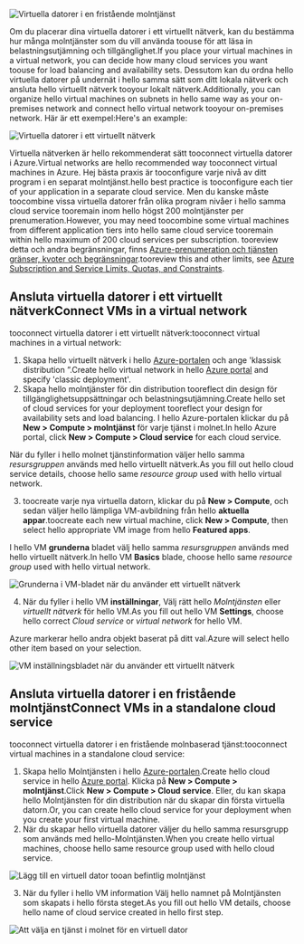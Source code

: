

![Virtuella datorer i en fristående molntjänst](./media/virtual-machines-common-classic-connect-vms/CloudServiceExample.png)

<span data-ttu-id="fbd32-102">Om du placerar dina virtuella datorer i ett virtuellt nätverk, kan du bestämma hur många molntjänster som du vill använda toouse för att läsa in belastningsutjämning och tillgänglighet.</span><span class="sxs-lookup"><span data-stu-id="fbd32-102">If you place your virtual machines in a virtual network, you can decide how many cloud services you want toouse for load balancing and availability sets.</span></span> <span data-ttu-id="fbd32-103">Dessutom kan du ordna hello virtuella datorer på undernät i hello samma sätt som ditt lokala nätverk och ansluta hello virtuellt nätverk tooyour lokalt nätverk.</span><span class="sxs-lookup"><span data-stu-id="fbd32-103">Additionally, you can organize hello virtual machines on subnets in hello same way as your on-premises network and connect hello virtual network tooyour on-premises network.</span></span> <span data-ttu-id="fbd32-104">Här är ett exempel:</span><span class="sxs-lookup"><span data-stu-id="fbd32-104">Here's an example:</span></span>

![Virtuella datorer i ett virtuellt nätverk](./media/virtual-machines-common-classic-connect-vms/VirtualNetworkExample.png)

<span data-ttu-id="fbd32-106">Virtuella nätverken är hello rekommenderat sätt tooconnect virtuella datorer i Azure.</span><span class="sxs-lookup"><span data-stu-id="fbd32-106">Virtual networks are hello recommended way tooconnect virtual machines in Azure.</span></span> <span data-ttu-id="fbd32-107">Hej bästa praxis är tooconfigure varje nivå av ditt program i en separat molntjänst.</span><span class="sxs-lookup"><span data-stu-id="fbd32-107">hello best practice is tooconfigure each tier of your application in a separate cloud service.</span></span> <span data-ttu-id="fbd32-108">Men du kanske måste toocombine vissa virtuella datorer från olika program nivåer i hello samma cloud service tooremain inom hello högst 200 molntjänster per prenumeration.</span><span class="sxs-lookup"><span data-stu-id="fbd32-108">However, you may need toocombine some virtual machines from different application tiers into hello same cloud service tooremain within hello maximum of 200 cloud services per subscription.</span></span> <span data-ttu-id="fbd32-109">tooreview detta och andra begränsningar, finns [Azure-prenumeration och tjänsten gränser, kvoter och begränsningar](../articles/azure-subscription-service-limits.md).</span><span class="sxs-lookup"><span data-stu-id="fbd32-109">tooreview this and other limits, see [Azure Subscription and Service Limits, Quotas, and Constraints](../articles/azure-subscription-service-limits.md).</span></span>

## <a name="connect-vms-in-a-virtual-network"></a><span data-ttu-id="fbd32-110">Ansluta virtuella datorer i ett virtuellt nätverk</span><span class="sxs-lookup"><span data-stu-id="fbd32-110">Connect VMs in a virtual network</span></span>
<span data-ttu-id="fbd32-111">tooconnect virtuella datorer i ett virtuellt nätverk:</span><span class="sxs-lookup"><span data-stu-id="fbd32-111">tooconnect virtual machines in a virtual network:</span></span>

1. <span data-ttu-id="fbd32-112">Skapa hello virtuellt nätverk i hello [Azure-portalen](../articles/virtual-network/virtual-networks-create-vnet-classic-pportal.md) och ange 'klassisk distribution ”.</span><span class="sxs-lookup"><span data-stu-id="fbd32-112">Create hello virtual network in hello [Azure portal](../articles/virtual-network/virtual-networks-create-vnet-classic-pportal.md) and specify 'classic deployment'.</span></span>
2. <span data-ttu-id="fbd32-113">Skapa hello molntjänster för din distribution tooreflect din design för tillgänglighetsuppsättningar och belastningsutjämning.</span><span class="sxs-lookup"><span data-stu-id="fbd32-113">Create hello set of cloud services for your deployment tooreflect your design for availability sets and load balancing.</span></span> <span data-ttu-id="fbd32-114">I hello Azure-portalen klickar du på **New > Compute > molntjänst** för varje tjänst i molnet.</span><span class="sxs-lookup"><span data-stu-id="fbd32-114">In hello Azure portal, click **New > Compute > Cloud service** for each cloud service.</span></span>

  <span data-ttu-id="fbd32-115">När du fyller i hello molnet tjänstinformation väljer hello samma _resursgruppen_ används med hello virtuellt nätverk.</span><span class="sxs-lookup"><span data-stu-id="fbd32-115">As you fill out hello cloud service details, choose hello same _resource group_ used with hello virtual network.</span></span>

3. <span data-ttu-id="fbd32-116">toocreate varje nya virtuella datorn, klickar du på **New > Compute**, och sedan väljer hello lämpliga VM-avbildning från hello **aktuella appar**.</span><span class="sxs-lookup"><span data-stu-id="fbd32-116">toocreate each new virtual machine, click **New > Compute**, then select hello appropriate VM image from hello **Featured apps**.</span></span>

  <span data-ttu-id="fbd32-117">I hello VM **grunderna** bladet välj hello samma _resursgruppen_ används med hello virtuellt nätverk.</span><span class="sxs-lookup"><span data-stu-id="fbd32-117">In hello VM **Basics** blade, choose hello same _resource group_ used with hello virtual network.</span></span>

  ![Grunderna i VM-bladet när du använder ett virtuellt nätverk](./media/virtual-machines-common-classic-connect-vms/CreateVM_Basics_VN.png)

4. <span data-ttu-id="fbd32-119">När du fyller i hello VM **inställningar**, Välj rätt hello _Molntjänsten_ eller _virtuellt nätverk_ för hello VM.</span><span class="sxs-lookup"><span data-stu-id="fbd32-119">As you fill out hello VM **Settings**, choose hello correct _Cloud service_ or _virtual network_ for hello VM.</span></span>

  <span data-ttu-id="fbd32-120">Azure markerar hello andra objekt baserat på ditt val.</span><span class="sxs-lookup"><span data-stu-id="fbd32-120">Azure will select hello other item based on your selection.</span></span>

  ![VM inställningsbladet när du använder ett virtuellt nätverk](./media/virtual-machines-common-classic-connect-vms/CreateVM_Settings_VN.png)


## <a name="connect-vms-in-a-standalone-cloud-service"></a><span data-ttu-id="fbd32-122">Ansluta virtuella datorer i en fristående molntjänst</span><span class="sxs-lookup"><span data-stu-id="fbd32-122">Connect VMs in a standalone cloud service</span></span>
<span data-ttu-id="fbd32-123">tooconnect virtuella datorer i en fristående molnbaserad tjänst:</span><span class="sxs-lookup"><span data-stu-id="fbd32-123">tooconnect virtual machines in a standalone cloud service:</span></span>

1. <span data-ttu-id="fbd32-124">Skapa hello Molntjänsten i hello [Azure-portalen](http://portal.azure.com).</span><span class="sxs-lookup"><span data-stu-id="fbd32-124">Create hello cloud service in hello [Azure portal](http://portal.azure.com).</span></span> <span data-ttu-id="fbd32-125">Klicka på **New > Compute > molntjänst**.</span><span class="sxs-lookup"><span data-stu-id="fbd32-125">Click **New > Compute > Cloud service**.</span></span> <span data-ttu-id="fbd32-126">Eller, du kan skapa hello Molntjänsten för din distribution när du skapar din första virtuella datorn.</span><span class="sxs-lookup"><span data-stu-id="fbd32-126">Or, you can create hello cloud service for your deployment when you create your first virtual machine.</span></span>
2. <span data-ttu-id="fbd32-127">När du skapar hello virtuella datorer väljer du hello samma resursgrupp som används med hello-Molntjänsten.</span><span class="sxs-lookup"><span data-stu-id="fbd32-127">When you create hello virtual machines, choose hello same resource group used with hello cloud service.</span></span>

  ![Lägg till en virtuell dator tooan befintlig molntjänst](./media/virtual-machines-common-classic-connect-vms/CreateVM_Basics_SA.png)

3.  <span data-ttu-id="fbd32-129">När du fyller i hello VM information Välj hello namnet på Molntjänsten som skapats i hello första steget.</span><span class="sxs-lookup"><span data-stu-id="fbd32-129">As you fill out hello VM details, choose hello name of cloud service created in hello first step.</span></span>

  ![Att välja en tjänst i molnet för en virtuell dator](./media/virtual-machines-common-classic-connect-vms/CreateVM_Settings_SA.png)
